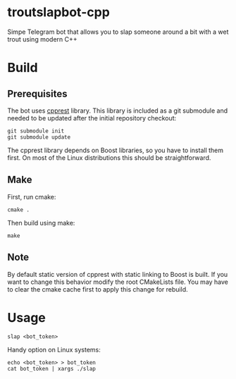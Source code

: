 # troutslapbot-cpp
Simpe Telegram bot that allows you to slap someone around a bit with a wet trout using modern C++

# Build
## Prerequisites
The bot uses [cpprest](https://github.com/Microsoft/cpprestsdk) library. This library is included as
a git submodule and needed to be updated after the initial repository checkout:
```
git submodule init
git submodule update
```
The cpprest library depends on Boost libraries, so you have to install them first. 
On most of the Linux distributions this should be straightforward.
## Make
First, run cmake:
```
cmake .
```
Then build using make:
```
make
```
## Note
By default static version of cpprest with static linking to Boost is built. 
If you want to change this behavior modify the root CMakeLists file. You may
have to clear the cmake cache first to apply this change for rebuild.
# Usage
```
slap <bot_token>
```
Handy option on Linux systems:
```
echo <bot_token> > bot_token
cat bot_token | xargs ./slap
```
